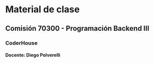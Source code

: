 # Material de clase
## Comisión 70300 - Programación Backend III
### CoderHouse

#### Docente: Diego Polverelli